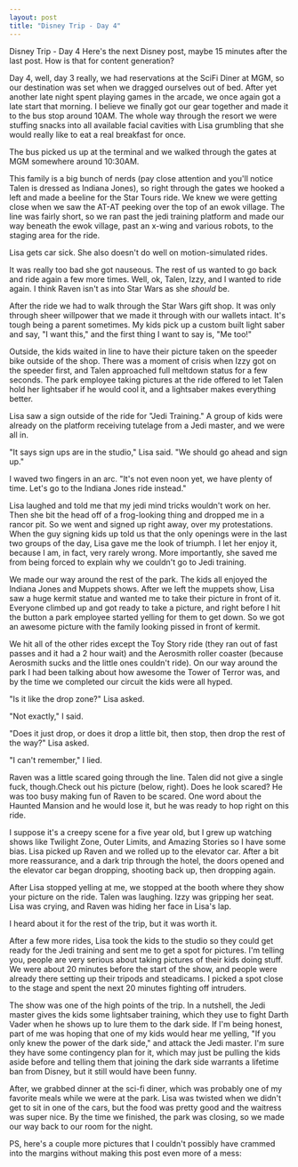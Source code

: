 ```yaml
---
layout: post
title: "Disney Trip - Day 4"
---
```


Disney Trip - Day 4
Here's the next Disney post, maybe 15 minutes after the last post. How is that for content generation?

Day 4, well, day 3 really, we had reservations at the SciFi Diner at MGM, so our destination was set when we dragged ourselves out of bed. After yet another late night spent playing games in the arcade, we once again got a late start that morning. I believe we finally got our gear together and made it to the bus stop around 10AM. The whole way through the resort we were stuffing snacks into all available facial cavities with Lisa grumbling that she would really like to eat a real breakfast for once.

The bus picked us up at the terminal and we walked through the gates at MGM somewhere around 10:30AM.

This family is a big bunch of nerds (pay close attention and you'll notice Talen is dressed as Indiana Jones), so right through the gates we hooked a left and made a beeline for the Star Tours ride. We knew we were getting close when we saw the AT-AT peeking over the top of an ewok village. The line was fairly short, so we ran past the jedi training platform and made our way beneath the ewok village, past an x-wing and various robots, to the staging area for the ride.


Lisa gets car sick. She also doesn't do well on motion-simulated rides.

It was really too bad she got nauseous. The rest of us wanted to go back and ride again a few more times. Well, ok, Talen, Izzy, and I wanted to ride again. I think Raven isn't as into Star Wars as she *should* be.


After the ride we had to walk through the Star Wars gift shop. It was only through sheer willpower that we made it through with our wallets intact. It's tough being a parent sometimes. My kids pick up a custom built light saber and say, "I want this," and the first thing I want to say is, "Me too!"

Outside, the kids waited in line to have their picture taken on the speeder bike outside of the shop. There was a moment of crisis when Izzy got on the speeder first, and Talen approached full meltdown status for a few seconds. The park employee taking pictures at the ride offered to let Talen hold her lightsaber if he would cool it, and a lightsaber makes everything better.

Lisa saw a sign outside of the ride for "Jedi Training." A group of kids were already on the platform receiving tutelage from a Jedi master, and we were all in.

"It says sign ups are in the studio," Lisa said. "We should go ahead and sign up."

I waved two fingers in an arc. "It's not even noon yet, we have plenty of time. Let's go to the Indiana Jones ride instead."


Lisa laughed and told me that my jedi mind tricks wouldn't work on her. Then she bit the head off of a frog-looking thing and dropped me in a rancor pit. So we went and signed up right away, over my protestations. When the guy signing kids up told us that the only openings were in the last two groups of the day, Lisa gave me the look of triumph. I let her enjoy it, because I am, in fact, very rarely wrong. More importantly, she saved me from being forced to explain why we couldn't go to Jedi training.


We made our way around the rest of the park. The kids all enjoyed the Indiana Jones and Muppets shows. After we left the muppets show, Lisa saw a huge kermit statue and wanted me to take their picture in front of it. Everyone climbed up and got ready to take a picture, and right before I hit the button a park employee started yelling for them to get down. So we got an awesome picture with the family looking pissed in front of kermit.


We hit all of the other rides except the Toy Story ride (they ran out of fast passes and it had a 2 hour wait) and the Aerosmith roller coaster (because Aerosmith sucks and the little ones couldn't ride). On our way around the park I had been talking about how awesome the Tower of Terror was, and by the time we completed our circuit the kids were all hyped.

"Is it like the drop zone?" Lisa asked.

"Not exactly," I said.

"Does it just drop, or does it drop a little bit, then stop, then drop the rest of the way?" Lisa asked.

"I can't remember," I lied.


Raven was a little scared going through the line. Talen did not give a single fuck, though.Check out his picture (below, right). Does he look scared? He was too busy making fun of Raven to be scared. One word about the Haunted Mansion and he would lose it, but he was ready to hop right on this ride.

I suppose it's a creepy scene for a five year old, but I grew up watching shows like Twilight Zone, Outer Limits, and Amazing Stories so I have some bias. Lisa picked up Raven and we rolled up to the elevator car. After a bit more reassurance, and a dark trip through the hotel, the doors opened and the elevator car began dropping, shooting back up, then dropping again.

After Lisa stopped yelling at me, we stopped at the booth where they show your picture on the ride. Talen was laughing. Izzy was gripping her seat. Lisa was crying, and Raven was hiding her face in Lisa's lap.

I heard about it for the rest of the trip, but it was worth it.

After a few more rides, Lisa took the kids to the studio so they could get ready for the Jedi training and sent me to get a spot for pictures. I'm telling you, people are very serious about taking pictures of their kids doing stuff. We were about 20 minutes before the start of the show, and people were already there setting up their tripods and steadicams. I picked a spot close to the stage and spent the next 20 minutes fighting off intruders.


The show was one of the high points of the trip. In a nutshell, the Jedi master gives the kids some lightsaber training, which they use to fight Darth Vader when he shows up to lure them to the dark side. If I'm being honest, part of me was hoping that one of my kids would hear me yelling, "If you only knew the power of the dark side," and attack the Jedi master. I'm sure they have some contingency plan for it, which may just be pulling the kids aside before and telling them that joining the dark side warrants a lifetime ban from Disney, but it still would have been funny.

After, we grabbed dinner at the sci-fi diner, which was probably one of my favorite meals while we were at the park. Lisa was twisted when we didn't get to sit in one of the cars, but the food was pretty good and the waitress was super nice. By the time we finished, the park was closing, so we made our way back to our room for the night.

PS, here's a couple more pictures that I couldn't possibly have crammed into the margins without making this post even more of a mess:
